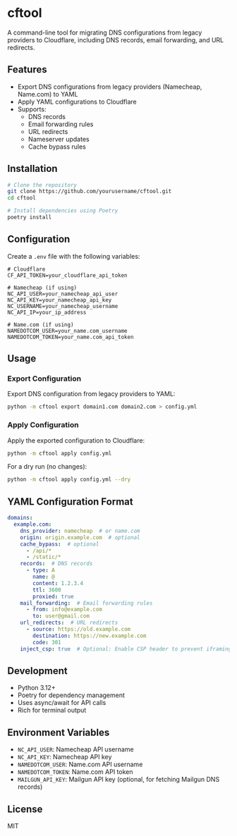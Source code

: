 # cftool

A command-line tool for migrating DNS configurations from legacy providers to Cloudflare, including DNS records, email forwarding, and URL redirects.

## Features

- Export DNS configurations from legacy providers (Namecheap, Name.com) to YAML
- Apply YAML configurations to Cloudflare
- Supports:
  - DNS records
  - Email forwarding rules
  - URL redirects
  - Nameserver updates
  - Cache bypass rules

## Installation

```bash
# Clone the repository
git clone https://github.com/yourusername/cftool.git
cd cftool

# Install dependencies using Poetry
poetry install
```

## Configuration

Create a `.env` file with the following variables:

```env
# Cloudflare
CF_API_TOKEN=your_cloudflare_api_token

# Namecheap (if using)
NC_API_USER=your_namecheap_api_user
NC_API_KEY=your_namecheap_api_key
NC_USERNAME=your_namecheap_username
NC_API_IP=your_ip_address

# Name.com (if using)
NAMEDOTCOM_USER=your_name.com_username
NAMEDOTCOM_TOKEN=your_name.com_api_token
```

## Usage

### Export Configuration

Export DNS configuration from legacy providers to YAML:

```bash
python -m cftool export domain1.com domain2.com > config.yml
```

### Apply Configuration

Apply the exported configuration to Cloudflare:

```bash
python -m cftool apply config.yml
```

For a dry run (no changes):

```bash
python -m cftool apply config.yml --dry
```

## YAML Configuration Format

```yaml
domains:
  example.com:
    dns_provider: namecheap  # or name.com
    origin: origin.example.com  # optional
    cache_bypass:  # optional
      - /api/*
      - /static/*
    records:  # DNS records
      - type: A
        name: @
        content: 1.2.3.4
        ttl: 3600
        proxied: true
    mail_forwarding:  # Email forwarding rules
      - from: info@example.com
        to: user@gmail.com
    url_redirects:  # URL redirects
      - source: https://old.example.com
        destination: https://new.example.com
        code: 301
    inject_csp: true  # Optional: Enable CSP header to prevent iframing
```

## Development

- Python 3.12+
- Poetry for dependency management
- Uses async/await for API calls
- Rich for terminal output

## Environment Variables

- `NC_API_USER`: Namecheap API username
- `NC_API_KEY`: Namecheap API key
- `NAMEDOTCOM_USER`: Name.com API username
- `NAMEDOTCOM_TOKEN`: Name.com API token
- `MAILGUN_API_KEY`: Mailgun API key (optional, for fetching Mailgun DNS records)

## License

MIT
